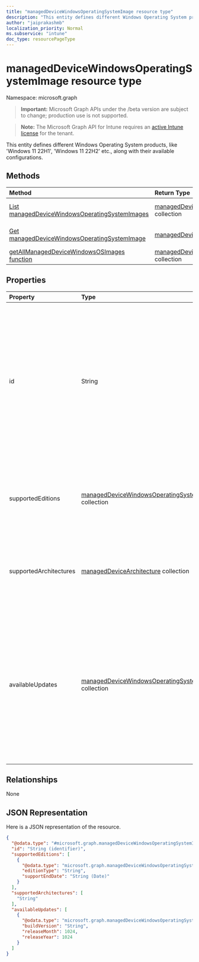 ```yaml
---
title: "managedDeviceWindowsOperatingSystemImage resource type"
description: "This entity defines different Windows Operating System products, like 'Windows 11 22H1', 'Windows 11 22H2' etc., along with their available configurations."
author: "jaiprakashmb"
localization_priority: Normal
ms.subservice: "intune"
doc_type: resourcePageType
---
```


# managedDeviceWindowsOperatingSystemImage resource type

Namespace: microsoft.graph

> **Important:** Microsoft Graph APIs under the /beta version are subject to change; production use is not supported.

> **Note:** The Microsoft Graph API for Intune requires an [active Intune license](https://go.microsoft.com/fwlink/?linkid=839381) for the tenant.

This entity defines different Windows Operating System products, like 'Windows 11 22H1', 'Windows 11 22H2' etc., along with their available configurations.

## Methods
|Method|Return Type|Description|
|:---|:---|:---|
|[List managedDeviceWindowsOperatingSystemImages](../api/intune-osprovisioninggraphservice-manageddevicewindowsoperatingsystemimage-list.md)|[managedDeviceWindowsOperatingSystemImage](../resources/intune-osprovisioninggraphservice-manageddevicewindowsoperatingsystemimage.md) collection|List properties and relationships of the [managedDeviceWindowsOperatingSystemImage](../resources/intune-osprovisioninggraphservice-manageddevicewindowsoperatingsystemimage.md) objects.|
|[Get managedDeviceWindowsOperatingSystemImage](../api/intune-osprovisioninggraphservice-manageddevicewindowsoperatingsystemimage-get.md)|[managedDeviceWindowsOperatingSystemImage](../resources/intune-osprovisioninggraphservice-manageddevicewindowsoperatingsystemimage.md)|Read properties and relationships of the [managedDeviceWindowsOperatingSystemImage](../resources/intune-osprovisioninggraphservice-manageddevicewindowsoperatingsystemimage.md) object.|
|[getAllManagedDeviceWindowsOSImages function](../api/intune-osprovisioninggraphservice-manageddevicewindowsoperatingsystemimage-getallmanageddevicewindowsosimages.md)|[managedDeviceWindowsOperatingSystemImage](../resources/intune-osprovisioninggraphservice-manageddevicewindowsoperatingsystemimage.md) collection||

## Properties
|Property|Type|Description|
|:---|:---|:---|
|id|String|Indicates the unique identifier of the Operating System Image metadata, example: 'Windows 11 22H1'. This specifies a unique Windows product version, which in turn can have multiple quality/security updates available. Supports: $filter, $select, $top, $orderBy, $skip. Read-only.|
|supportedEditions|[managedDeviceWindowsOperatingSystemEdition](../resources/intune-osprovisioninggraphservice-manageddevicewindowsoperatingsystemedition.md) collection|Indicates the list of editions supported by the image along with their support dates. Supports: $filter, $select, $top, $skip. Read-only.|
|supportedArchitectures|[managedDeviceArchitecture](../resources/intune-shared-manageddevicearchitecture.md) collection|Indicates the list of architectures supported by the image. E.g. \['ARM64','X86'\]. Supports: $filter, $select, $top, $skip. Read-only.|
|availableUpdates|[managedDeviceWindowsOperatingSystemUpdate](../resources/intune-osprovisioninggraphservice-manageddevicewindowsoperatingsystemupdate.md) collection|Indicates the available Quality/Security updates for a specific Windows product version (example: Windows 11 22H1), for upto last 3 Patch Tuesdays . This value in the API response would be updated 2-3 days after every Patch Tuesday. Supports: $filter, $select, $top, $skip. Read-only.|

## Relationships
None

## JSON Representation
Here is a JSON representation of the resource.
<!-- {
  "blockType": "resource",
  "keyProperty": "id",
  "@odata.type": "microsoft.graph.managedDeviceWindowsOperatingSystemImage"
}
-->
``` json
{
  "@odata.type": "#microsoft.graph.managedDeviceWindowsOperatingSystemImage",
  "id": "String (identifier)",
  "supportedEditions": [
    {
      "@odata.type": "microsoft.graph.managedDeviceWindowsOperatingSystemEdition",
      "editionType": "String",
      "supportEndDate": "String (Date)"
    }
  ],
  "supportedArchitectures": [
    "String"
  ],
  "availableUpdates": [
    {
      "@odata.type": "microsoft.graph.managedDeviceWindowsOperatingSystemUpdate",
      "buildVersion": "String",
      "releaseMonth": 1024,
      "releaseYear": 1024
    }
  ]
}
```

